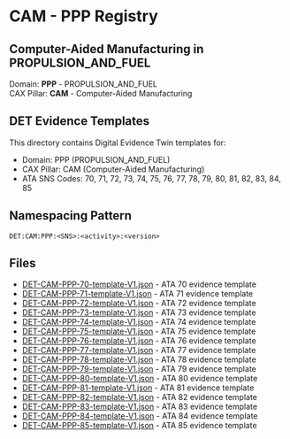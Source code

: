 # CAM - PPP Registry

## Computer-Aided Manufacturing in PROPULSION_AND_FUEL

Domain: **PPP** - PROPULSION_AND_FUEL  
CAX Pillar: **CAM** - Computer-Aided Manufacturing

## DET Evidence Templates

This directory contains Digital Evidence Twin templates for:
- Domain: PPP (PROPULSION_AND_FUEL)
- CAX Pillar: CAM (Computer-Aided Manufacturing)
- ATA SNS Codes: 70, 71, 72, 73, 74, 75, 76, 77, 78, 79, 80, 81, 82, 83, 84, 85

## Namespacing Pattern
```
DET:CAM:PPP:<SNS>:<activity>:<version>
```

## Files
- [DET-CAM-PPP-70-template-V1.json](DET-CAM-PPP-70-template-V1.json) - ATA 70 evidence template
- [DET-CAM-PPP-71-template-V1.json](DET-CAM-PPP-71-template-V1.json) - ATA 71 evidence template
- [DET-CAM-PPP-72-template-V1.json](DET-CAM-PPP-72-template-V1.json) - ATA 72 evidence template
- [DET-CAM-PPP-73-template-V1.json](DET-CAM-PPP-73-template-V1.json) - ATA 73 evidence template
- [DET-CAM-PPP-74-template-V1.json](DET-CAM-PPP-74-template-V1.json) - ATA 74 evidence template
- [DET-CAM-PPP-75-template-V1.json](DET-CAM-PPP-75-template-V1.json) - ATA 75 evidence template
- [DET-CAM-PPP-76-template-V1.json](DET-CAM-PPP-76-template-V1.json) - ATA 76 evidence template
- [DET-CAM-PPP-77-template-V1.json](DET-CAM-PPP-77-template-V1.json) - ATA 77 evidence template
- [DET-CAM-PPP-78-template-V1.json](DET-CAM-PPP-78-template-V1.json) - ATA 78 evidence template
- [DET-CAM-PPP-79-template-V1.json](DET-CAM-PPP-79-template-V1.json) - ATA 79 evidence template
- [DET-CAM-PPP-80-template-V1.json](DET-CAM-PPP-80-template-V1.json) - ATA 80 evidence template
- [DET-CAM-PPP-81-template-V1.json](DET-CAM-PPP-81-template-V1.json) - ATA 81 evidence template
- [DET-CAM-PPP-82-template-V1.json](DET-CAM-PPP-82-template-V1.json) - ATA 82 evidence template
- [DET-CAM-PPP-83-template-V1.json](DET-CAM-PPP-83-template-V1.json) - ATA 83 evidence template
- [DET-CAM-PPP-84-template-V1.json](DET-CAM-PPP-84-template-V1.json) - ATA 84 evidence template
- [DET-CAM-PPP-85-template-V1.json](DET-CAM-PPP-85-template-V1.json) - ATA 85 evidence template
